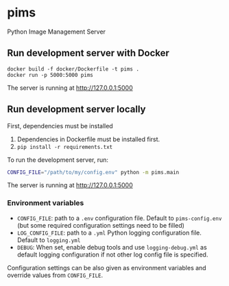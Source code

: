 # pims
Python Image Management Server

## Run development server with Docker

    docker build -f docker/Dockerfile -t pims .
    docker run -p 5000:5000 pims

The server is running at http://127.0.0.1:5000

## Run development server locally 
First, dependencies must be installed
1. Dependencies in Dockerfile must be installed first.
2. `pip install -r requirements.txt`

To run the development server, run:
```bash
CONFIG_FILE="/path/to/my/config.env" python -m pims.main
```
    
The server is running at http://127.0.0.1:5000

### Environment variables
* `CONFIG_FILE`: path to a `.env` configuration file. Default to `pims-config.env` (but some required configuration 
  settings need to be filled)
* `LOG_CONFIG_FILE`: path to a `.yml` Python logging configuration file. Default to `logging.yml`
* `DEBUG`: When set, enable debug tools and use `logging-debug.yml` as default logging configuration if not other 
  log config file is specified.
  
Configuration settings can be also given as environment variables and override values from `CONFIG_FILE`.
